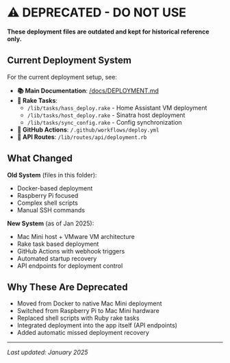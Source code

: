# ⚠️ DEPRECATED - DO NOT USE

**These deployment files are outdated and kept for historical reference only.**

## Current Deployment System

For the current deployment setup, see:
- **📚 Main Documentation**: [/docs/DEPLOYMENT.md](/docs/DEPLOYMENT.md)
- **🔧 Rake Tasks**: 
  - `/lib/tasks/hass_deploy.rake` - Home Assistant VM deployment
  - `/lib/tasks/host_deploy.rake` - Sinatra host deployment
  - `/lib/tasks/sync_config.rake` - Config synchronization
- **🤖 GitHub Actions**: `/.github/workflows/deploy.yml`
- **📡 API Routes**: `/lib/routes/api/deployment.rb`

## What Changed

**Old System** (files in this folder):
- Docker-based deployment
- Raspberry Pi focused
- Complex shell scripts
- Manual SSH commands

**New System** (as of Jan 2025):
- Mac Mini host + VMware VM architecture
- Rake task based deployment
- GitHub Actions with webhook triggers
- Automated startup recovery
- API endpoints for deployment control

## Why These Are Deprecated

- Moved from Docker to native Mac Mini deployment
- Switched from Raspberry Pi to Mac Mini hardware
- Replaced shell scripts with Ruby rake tasks
- Integrated deployment into the app itself (API endpoints)
- Added automatic missed deployment recovery

---
*Last updated: January 2025*